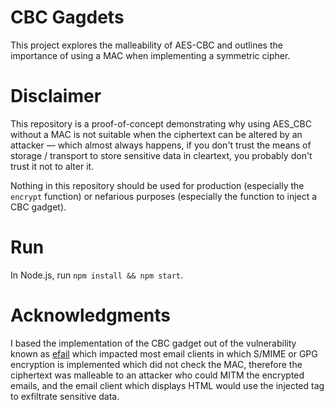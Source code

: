 # CBC Gagdets
This project explores the malleability of AES-CBC and outlines the importance of using a MAC when implementing a symmetric cipher.

# Disclaimer
This repository is a proof-of-concept demonstrating why using AES_CBC without a MAC is not suitable when the ciphertext can be altered by an attacker — which almost always happens, if you don't trust the means of storage / transport to store sensitive data in cleartext, you probably don't trust it not to alter it.

Nothing in this repository should be used for production (especially the `encrypt` function) or nefarious purposes (especially the function to inject a CBC gadget).

# Run
In Node.js, run `npm install && npm start`.

# Acknowledgments
I based the implementation of the CBC gadget out of the vulnerability known as [efail](https://efail.de) which impacted most email clients in which S/MIME or GPG encryption is implemented which did not check the MAC, therefore the ciphertext was malleable to an attacker who could MITM the encrypted emails, and the email client which displays HTML would use the injected tag to exfiltrate sensitive data.

